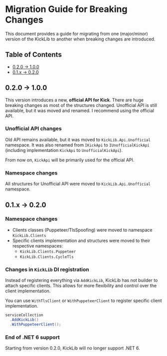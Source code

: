 # Migration Guide for Breaking Changes

This document provides a guide for migrating from one (major/minor) version of the KickLib to another when breaking changes are introduced.

## Table of Contents

- [0.2.0 -> 1.0.0](#020---100)
- [0.1.x -> 0.2.0](#01x---020)

## 0.2.0 -> 1.0.0

This version introduces a new, **official API for Kick**. There are huge breaking changes as most of the structures changed.
Unofficial API is still available, but it was moved and renamed. I recommend using the official API.

### Unofficial API changes

Old API remains available, but it was moved to `KickLib.Api.Unofficial` namespace. 
It was also renamed from `IKickApi` to `IUnofficialKickApi` (including implementation `KickApi` to `UnofficialKickApi`).

From now on, `KickApi` will be primarily used for the official API.

### Namespace changes

All structures for Unofficial API were moved to `KickLib.Api.Unofficial` namespace.

## 0.1.x -> 0.2.0

### Namespace changes

- Clients classes (Puppeteer/TlsSpoofing) were moved to namespace `KickLib.Clients`
- Specific clients implementation and structures were moved to their respective namespaces:
  - `KickLib.Clients.Puppeteer`
  - `KickLib.Clients.CycleTls`

### Changes in `KickLib` DI registration

Instead of registering everything via `AddKickLib`, KickLib has not builder to attach
specific clients. This allows for more flexibility and control over the client implementation.

You can use `WithTlsClient` or `WithPuppeteerClient` to register specific client implementation.

```csharp
serviceCollection
  .AddKickLib()
  .WithPuppeteerClient();
```

### End of .NET 6 support

Starting from version 0.2.0, KickLib will no longer support .NET 6.
